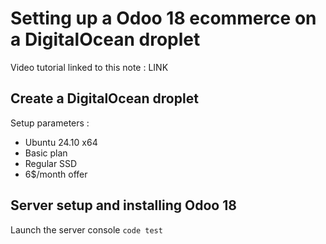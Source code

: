 # Setting up a Odoo 18 ecommerce on a DigitalOcean droplet
Video tutorial linked to this note : LINK

## Create a DigitalOcean droplet
Setup parameters :
- Ubuntu 24.10 x64
- Basic plan
- Regular SSD
- 6$/month offer

## Server setup and installing Odoo 18
Launch the server console
``` code test ```
